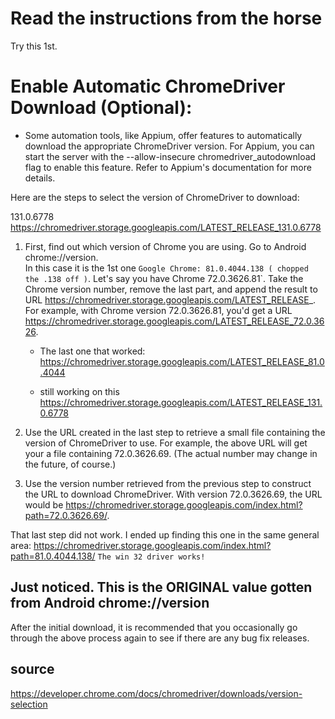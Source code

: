 

# Read the instructions from the horse
Try this 1st.
# Enable Automatic ChromeDriver Download (Optional):

- Some automation tools, like Appium, offer features to automatically download the appropriate ChromeDriver version.
For Appium, you can start the server with the --allow-insecure chromedriver_autodownload flag to enable this feature. Refer to Appium's documentation for more details.

Here are the steps to select the version of ChromeDriver to download:

131.0.6778
https://chromedriver.storage.googleapis.com/LATEST_RELEASE_131.0.6778

1. First, find out which version of Chrome you are using. Go to Android chrome://version.  
In this case it is the 1st one `Google Chrome: 81.0.4044.138 ( chopped the .138 off )`.  Let's say you have Chrome 72.0.3626.81`.
Take the Chrome version number, remove the last part, and append the result to URL https://chromedriver.storage.googleapis.com/LATEST_RELEASE_. For example, with Chrome version 72.0.3626.81, you'd get a URL https://chromedriver.storage.googleapis.com/LATEST_RELEASE_72.0.3626.
    - The last one that worked:
    https://chromedriver.storage.googleapis.com/LATEST_RELEASE_81.0.4044
    
    - still working on this
    https://chromedriver.storage.googleapis.com/LATEST_RELEASE_131.0.6778


2. Use the URL created in the last step to retrieve a small file containing the version of ChromeDriver to use. For example, the above URL will get your a file containing 72.0.3626.69. (The actual number may change in the future, of course.)

3. Use the version number retrieved from the previous step to construct the URL to download ChromeDriver. With version 72.0.3626.69, the URL would be https://chromedriver.storage.googleapis.com/index.html?path=72.0.3626.69/.

That last step did not work.  I ended up finding this one in the same general area: 
https://chromedriver.storage.googleapis.com/index.html?path=81.0.4044.138/
`The win 32 driver works!`
## Just noticed.  This is the ORIGINAL value gotten from Android chrome://version

After the initial download, it is recommended that you occasionally go through the above process again to see if there are any bug fix releases.

## source
https://developer.chrome.com/docs/chromedriver/downloads/version-selection
